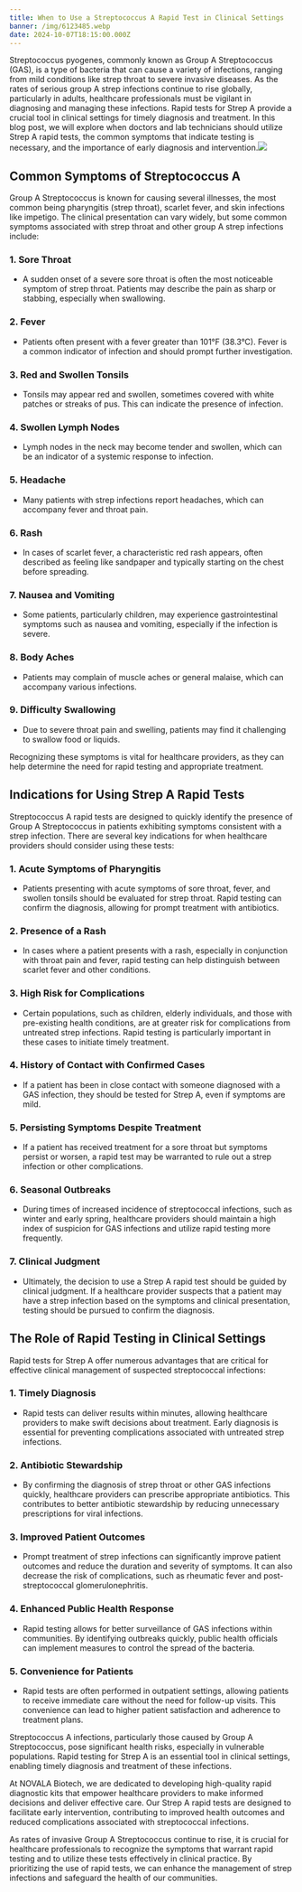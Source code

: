 ```yaml
---
title: When to Use a Streptococcus A Rapid Test in Clinical Settings
banner: /img/6123485.webp
date: 2024-10-07T18:15:00.000Z
---
```


Streptococcus pyogenes, commonly known as Group A Streptococcus (GAS), is a type of bacteria that can cause a variety of infections, ranging from mild conditions like strep throat to severe invasive diseases. As the rates of serious group A strep infections continue to rise globally, particularly in adults, healthcare professionals must be vigilant in diagnosing and managing these infections. Rapid tests for Strep A provide a crucial tool in clinical settings for timely diagnosis and treatment. In this blog post, we will explore when doctors and lab technicians should utilize Strep A rapid tests, the common symptoms that indicate testing is necessary, and the importance of early diagnosis and intervention.![](/img/6123485.webp)

## Common Symptoms of Streptococcus A

Group A Streptococcus is known for causing several illnesses, the most common being pharyngitis (strep throat), scarlet fever, and skin infections like impetigo. The clinical presentation can vary widely, but some common symptoms associated with strep throat and other group A strep infections include:

### 1. Sore Throat

* A sudden onset of a severe sore throat is often the most noticeable symptom of strep throat. Patients may describe the pain as sharp or stabbing, especially when swallowing.

### 2. Fever

* Patients often present with a fever greater than 101°F (38.3°C). Fever is a common indicator of infection and should prompt further investigation.

### 3. Red and Swollen Tonsils

* Tonsils may appear red and swollen, sometimes covered with white patches or streaks of pus. This can indicate the presence of infection.

### 4. Swollen Lymph Nodes

* Lymph nodes in the neck may become tender and swollen, which can be an indicator of a systemic response to infection.

### 5. Headache

* Many patients with strep infections report headaches, which can accompany fever and throat pain.

### 6. Rash

* In cases of scarlet fever, a characteristic red rash appears, often described as feeling like sandpaper and typically starting on the chest before spreading.

### 7. Nausea and Vomiting

* Some patients, particularly children, may experience gastrointestinal symptoms such as nausea and vomiting, especially if the infection is severe.

### 8. Body Aches

* Patients may complain of muscle aches or general malaise, which can accompany various infections.

### 9. Difficulty Swallowing

* Due to severe throat pain and swelling, patients may find it challenging to swallow food or liquids.

Recognizing these symptoms is vital for healthcare providers, as they can help determine the need for rapid testing and appropriate treatment.

## Indications for Using Strep A Rapid Tests

Streptococcus A rapid tests are designed to quickly identify the presence of Group A Streptococcus in patients exhibiting symptoms consistent with a strep infection. There are several key indications for when healthcare providers should consider using these tests:

### 1. Acute Symptoms of Pharyngitis

* Patients presenting with acute symptoms of sore throat, fever, and swollen tonsils should be evaluated for strep throat. Rapid testing can confirm the diagnosis, allowing for prompt treatment with antibiotics.

### 2. Presence of a Rash

* In cases where a patient presents with a rash, especially in conjunction with throat pain and fever, rapid testing can help distinguish between scarlet fever and other conditions.

### 3. High Risk for Complications

* Certain populations, such as children, elderly individuals, and those with pre-existing health conditions, are at greater risk for complications from untreated strep infections. Rapid testing is particularly important in these cases to initiate timely treatment.

### 4. History of Contact with Confirmed Cases

* If a patient has been in close contact with someone diagnosed with a GAS infection, they should be tested for Strep A, even if symptoms are mild.

### 5. Persisting Symptoms Despite Treatment

* If a patient has received treatment for a sore throat but symptoms persist or worsen, a rapid test may be warranted to rule out a strep infection or other complications.

### 6. Seasonal Outbreaks

* During times of increased incidence of streptococcal infections, such as winter and early spring, healthcare providers should maintain a high index of suspicion for GAS infections and utilize rapid testing more frequently.

### 7. Clinical Judgment

* Ultimately, the decision to use a Strep A rapid test should be guided by clinical judgment. If a healthcare provider suspects that a patient may have a strep infection based on the symptoms and clinical presentation, testing should be pursued to confirm the diagnosis.

## The Role of Rapid Testing in Clinical Settings

Rapid tests for Strep A offer numerous advantages that are critical for effective clinical management of suspected streptococcal infections:

### 1. Timely Diagnosis

* Rapid tests can deliver results within minutes, allowing healthcare providers to make swift decisions about treatment. Early diagnosis is essential for preventing complications associated with untreated strep infections.

### 2. Antibiotic Stewardship

* By confirming the diagnosis of strep throat or other GAS infections quickly, healthcare providers can prescribe appropriate antibiotics. This contributes to better antibiotic stewardship by reducing unnecessary prescriptions for viral infections.

### 3. Improved Patient Outcomes

* Prompt treatment of strep infections can significantly improve patient outcomes and reduce the duration and severity of symptoms. It can also decrease the risk of complications, such as rheumatic fever and post-streptococcal glomerulonephritis.

### 4. Enhanced Public Health Response

* Rapid testing allows for better surveillance of GAS infections within communities. By identifying outbreaks quickly, public health officials can implement measures to control the spread of the bacteria.

### 5. Convenience for Patients

* Rapid tests are often performed in outpatient settings, allowing patients to receive immediate care without the need for follow-up visits. This convenience can lead to higher patient satisfaction and adherence to treatment plans.

Streptococcus A infections, particularly those caused by Group A Streptococcus, pose significant health risks, especially in vulnerable populations. Rapid testing for Strep A is an essential tool in clinical settings, enabling timely diagnosis and treatment of these infections.

At NOVALA Biotech, we are dedicated to developing high-quality rapid diagnostic kits that empower healthcare providers to make informed decisions and deliver effective care. Our Strep A rapid tests are designed to facilitate early intervention, contributing to improved health outcomes and reduced complications associated with streptococcal infections.

As rates of invasive Group A Streptococcus continue to rise, it is crucial for healthcare professionals to recognize the symptoms that warrant rapid testing and to utilize these tests effectively in clinical practice. By prioritizing the use of rapid tests, we can enhance the management of strep infections and safeguard the health of our communities.
